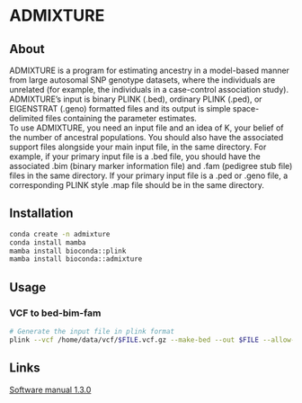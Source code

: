 # ADMIXTURE
## About
ADMIXTURE is a program for estimating ancestry in a model-based manner from large autosomal SNP genotype datasets, where the individuals are unrelated (for example, the individuals in a case-control association study).  
ADMIXTURE’s input is binary PLINK (.bed), ordinary PLINK (.ped), or EIGENSTRAT (.geno) formatted files and its output is simple space-delimited files containing the parameter estimates.  
To use ADMIXTURE, you need an input file and an idea of K, your belief of the number of ancestral populations. You should also have the associated support files alongside your main input file, in the same directory. For example, if your primary input file is a .bed file, you should have the associated .bim (binary marker information file) and .fam (pedigree stub file) files in the same directory. If your primary input file is a .ped or .geno file, a corresponding PLINK style .map file should be in the same directory.  
## Installation
```bash
conda create -n admixture
conda install mamba
mamba install bioconda::plink
mamba install bioconda::admixture
```
## Usage

### VCF to bed-bim-fam
```bash
# Generate the input file in plink format
plink --vcf /home/data/vcf/$FILE.vcf.gz --make-bed --out $FILE --allow-extra-chr
```
## Links
[Software manual 1.3.0](https://dalexander.github.io/admixture/admixture-manual.pdf)